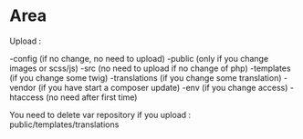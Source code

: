 # Area

Upload :

-config (if no change, no need to upload)
-public (only if you change images or scss/js)
-src (no need to upload if no change of php)
-templates (if you change some twig)
-translations (if you change some translation)
-vendor (if you have start a composer update)
-env (if you change access)
-htaccess (no need after first time)

You need to delete var repository if you upload : public/templates/translations
